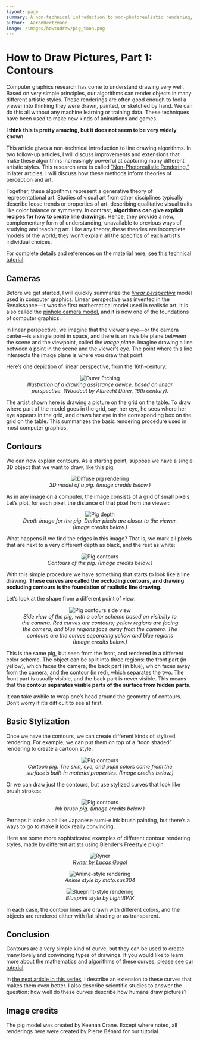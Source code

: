 ```yaml
---
layout: page
summary: A non-technical introduction to non-photorealistic rendering, part 1
author:  AaronHertzmann
image: /images/howtodraw/pig_toon.png
---
```


# How to Draw Pictures, Part 1: Contours

Computer graphics research has come to understand drawing very well. Based on very simple principles, our algorithms can render objects in many different artistic styles. These renderings are often good enough to fool a viewer into thinking they were drawn, painted, or sketched by hand. We can do this all without any machine learning or training data. These techniques have been used to make new kinds of animations and games.

**I think this is pretty amazing, but it does not seem to be very widely known.**

This article gives a non-technical introduction to line drawing algorithms. In two follow-up articles, I will discuss improvements and extensions that make these algorithms increasingly powerful at capturing many different artistic styles. This research area is called [“Non-Photorealistic Rendering.”](https://en.wikipedia.org/wiki/Non-photorealistic_rendering) In later articles, I will discuss how these methods inform theories of perception and art.

Together, these algorithms represent a generative theory of representational art. Studies of visual art from other disciplines typically describe loose trends or properties of art, describing qualitative visual traits like color balance or symmetry. In contrast, **algorithms can give explicit recipes for how to create line drawings**. Hence, they provide a new, complementary form of understanding, unavailable to previous ways of studying and teaching art. Like any theory, these theories are incomplete models of the world; they won’t explain all the specifics of each artist’s individual choices.

For complete details and references on the material here, [see this technical tutorial](https://arxiv.org/abs/1810.01175).

Cameras
-------
Before we get started, I will quickly summarize the [_linear perspective_](https://en.wikipedia.org/wiki/Perspective_(graphical)) model used in computer graphics. Linear perspective was invented in the Renaissance—it was the first mathematical model used in realistic art. It is also called the [pinhole camera model](https://en.wikipedia.org/wiki/Pinhole_camera_model), and it is now one of the foundations of computer graphics.

In linear perspective, we imagine that the viewer’s eye—or the camera center—is a single point in space, and there is an invisible plane between the scene and the viewpoint, called the *image plane*. Imagine drawing a line between a point in the scene and the viewer’s eye. The point where this line intersects the image plane is where you draw that point.

Here’s one depiction of linear perspective, from the 16th-century:

<center>
<figure>
  <img src="../../../images/howtodraw/durer_perspective.jpg" alt="Durer Etching"/>
  <figcaption align="center"><i>Illustration of a drawing assistance device, based on linear perspective. (Woodcut by Albrecht Dürer, 16th century).
</i></figcaption>
</figure>
</center>


The artist shown here is drawing a picture on the grid on the table. To draw where part of the model goes in the grid, say, her eye, he sees where her eye appears in the grid, and draws her eye in the corresponding box on the grid on the table. This summarizes the basic rendering procedure used in most computer graphics.

Contours
--------

We can now explain contours. As a starting point, suppose we have a single 3D object that we want to draw, like this pig:
<center>
<figure>
  <img src="../../../images/howtodraw/pig_diffuse.png" alt="Diffuse pig rendering"/>
  <figcaption align="center"><i>3D model of a pig. (Image credits below.)
</i></figcaption>
</figure>
</center>
As in any image on a computer, the image consists of a grid of small pixels. Let’s plot, for each pixel, the distance of that pixel from the viewer:

<center>
<figure>
  <img src="../../../images/howtodraw/pig_depth.png" alt="Pig depth"/>
  <figcaption align="center"><i>Depth image for the pig. Darker pixels are closer to the viewer. (Image credits below.)
</i></figcaption>
</figure>
</center>

What happens if we find the edges in this image? That is, we mark all pixels that are next to a very different depth as black, and the rest as white:
<center>
<figure>
  <img src="../../../images/howtodraw/pig_contours.png" alt="Pig contours"/>
  <figcaption align="center"><i>Contours of the pig. (Image credits below.)
</i></figcaption>
</figure>
</center>

With this simple procedure we have something that starts to look like a line drawing. **These curves are called the occluding contours, and drawing occluding contours is the foundation of realistic line drawing.**

Let’s look at the shape from a different point of view:

<center>
<figure>
  <img src="../../../images/howtodraw/pig_side.png" alt="Pig contours side view"/>
  <figcaption align="center"><i>Side view of the pig, with a color scheme based on visibility to the camera. Red curves are contours; yellow regions are facing the camera, and blue regions face away from the camera. The contours are the curves separating yellow and blue regions (Image credits below.)
</i></figcaption>
</figure>
</center>

This is the same pig, but seen from the front, and rendered in a different color scheme. The object can be split into three regions: the front part (in yellow), which faces the camera; the back part (in blue), which faces away from the camera, and the contour (in red), which separates the two. The front part is usually visible, and the back part is never visible. This means that **the contour separates visible parts of the surface from hidden parts.**

It can take awhile to wrap one’s head around the geometry of contours. Don’t worry if it’s difficult to see at first.

Basic Stylization
-----------

Once we have the contours, we can create different kinds of stylized rendering. For example, we can put them on top of a “toon shaded” rendering to create a cartoon style:
<center>
<figure>
  <img src="../../../images/howtodraw/pig_toon.png" alt="Pig contours"/>
  <figcaption align="center"><i>Cartoon pig. The skin, eye, and pupil colors come from the surface’s built-in material properties. (Image credits below.)
</i></figcaption>
</figure>
</center>
Or we can draw just the contours, but use stylized curves that look like brush strokes:
<center>
<figure>
  <img src="../../../images/howtodraw/pig_style.png" alt="Pig contours"/>
  <figcaption align="center"><i>Ink brush pig. (Image credits below.)
</i></figcaption>
</figure>
</center>
Perhaps it looks a bit like Japanese sumi-e ink brush painting, but there’s a ways to go to make it look really convincing.

Here are some more sophisticated examples of different contour rendering styles, made by different artists using Blender’s Freestyle plugin:
<center>
<figure>
  <img src="../../../images/howtodraw/ryner.png" alt="Ryner"/>
  <figcaption align="center"><i><a href="https://www.blendernation.com/2016/09/13/ryner-frystyle-tutorial-lucas-gogol">Ryner by Lucas Gogol</a>
</i></figcaption>
</figure>
</center>
<center>
<figure>
  <img src="../../../images/howtodraw/anime.png" alt="Anime-style rendering"/>
  <figcaption align="center"><i>Anime style by mato.sus304
</i></figcaption>
</figure>
</center>
<center>
<figure>
  <img src="../../../images/howtodraw/blueprint.png" alt="Blueprint-style rendering"/>
  <figcaption align="center"><i>Blueprint style by LightBWK
</i></figcaption>
</figure>
</center>
In each case, the contour lines are drawn with different colors, and the objects are rendered either with flat shading or as transparent.

Conclusion
---------

Contours are a very simple kind of curve, but they can be used to create many lovely and convincing types of drawings. If you would like to learn more about the mathematics and algorithms of these curves, [please see our tutorial](https://arxiv.org/abs/1810.01175).

In [the next article in this series](/2020/09/13/how-to-draw-pictures-suggestive-contours.html), I describe an extension to these curves that makes them even better. I also describe scientific studies to answer the question: how well do these curves describe how humans draw pictures?

Image credits
-----------
The pig model was created by Keenan Crane. Except where noted, all renderings here were created by Pierre Bénard for our tutorial.
